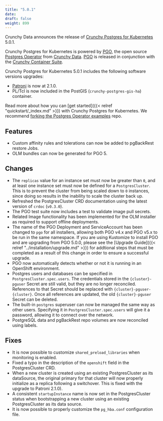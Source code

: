 ```yaml
---
title: "5.0.1"
date:
draft: false
weight: 899
---
```


Crunchy Data announces the release of [Crunchy Postgres for Kubernetes](https://www.crunchydata.com/products/crunchy-postgresql-for-kubernetes/) 5.0.1.

Crunchy Postgres for Kubernetes is powered by [PGO](https://github.com/CrunchyData/postgres-operator), the open source [Postgres Operator](https://github.com/CrunchyData/postgres-operator) from [Crunchy Data](https://www.crunchydata.com). [PGO](https://github.com/CrunchyData/postgres-operator) is released in conjunction with the [Crunchy Container Suite](https://github.com/CrunchyData/crunchy-containers/).

Crunchy Postgres for Kubernetes 5.0.1 includes the following software versions upgrades:

- [Patroni](https://patroni.readthedocs.io/) is now at 2.1.0.
- PL/Tcl is now included in the PostGIS (`crunchy-postgres-gis-ha`) container.

Read more about how you can [get started]({{< relref "quickstart/_index.md" >}}) with Crunchy Postgres for Kubernetes. We recommend [forking the Postgres Operator examples](https://github.com/CrunchyData/postgres-operator-examples/fork) repo.

## Features

- Custom affinity rules and tolerations can now be added to pgBackRest restore Jobs.
- OLM bundles can now be generated for PGO 5.

## Changes

- The `replicas` value for an instance set must now be greater than `0`, and at least one instance set must now be defined for a `PostgresCluster`.  This is to prevent the cluster from being scaled down to `0` instances, since doing so results in the inability to scale the cluster back up.
- Refreshed the PostgresCluster CRD documentation using the latest version of `crdoc` (`v0.3.0`).
- The PGO test suite now includes a test to validate image pull secrets.
- Related Image functionality has been implemented for the OLM installer as required to support offline deployments.
- The name of the PGO Deployment and ServiceAccount has been changed to `pgo` for all installers, allowing both PGO v4.x and PGO v5.x to be run in the same namespace.  If you are using Kustomize to install PGO and are upgrading from PGO 5.0.0, please see the [Upgrade Guide]({{< relref "../installation/upgrade.md" >}}) for addtional steps that must be completed as a result of this change in order to ensure a successful upgrade. 
- PGO now automatically detects whether or not it is running in an OpenShift environment.
- Postgres users and databases can be specified in `PostgresCluster.spec.users`. The credentials stored in the `{cluster}-pguser` Secret are still valid, but they are no longer reconciled. References to that Secret should be replaced with `{cluster}-pguser-{cluster}`. Once all references are updated, the old `{cluster}-pguser` Secret can be deleted.
- The built-in `postgres` superuser can now be managed the same way as other users. Specifying it in `PostgresCluster.spec.users` will give it a password, allowing it to connect over the network.
- PostgreSQL data and pgBackRest repo volumes are now reconciled using labels.

## Fixes

- It is now possible to customize `shared_preload_libraries` when monitoring is enabled.
- Fixed a typo in the description of the `openshift` field in the PostgresCluster CRD.
- When a new cluster is created using an existing PostgresCluster as its dataSource, the original primary for that cluster will now properly initialize as a replica following a switchover. This is fixed with the upgrade to Patroni 2.1.0).
- A consistent `startupInstance` name is now set in the PostgresCluster status when bootstrapping a new cluster using an existing PostgresCluster as its data source.
- It is now possible to properly customize the `pg_hba.conf` configuration file.
